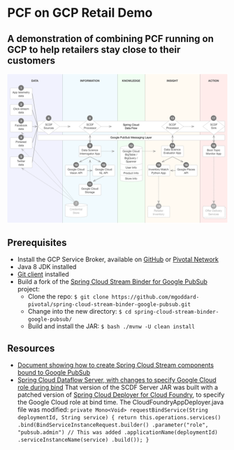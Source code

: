 # PCF on GCP Retail Demo

## A demonstration of combining PCF running on GCP to help retailers stay close to their customers

![Diagram showing major components and how data flows](./images/data_flow_diagram.png)

## Prerequisites
* Install the GCP Service Broker, available on [GitHub](https://github.com/GoogleCloudPlatform/gcp-service-broker)
or [Pivotal Network](https://network.pivotal.io/products/gcp-service-broker/)
* Java 8 JDK installed
* [Git client](https://git-scm.com/downloads) installed
* Build a fork of the [Spring Cloud Stream Binder for Google PubSub](https://github.com/mgoddard-pivotal/spring-cloud-stream-binder-google-pubsub) project:
    - Clone the repo: `$ git clone https://github.com/mgoddard-pivotal/spring-cloud-stream-binder-google-pubsub.git`
    - Change into the new directory: `$ cd spring-cloud-stream-binder-google-pubsub/`
    - Build and install the JAR: `$ bash ./mvnw -U clean install`

## Resources
* [Document showing how to create Spring Cloud Stream components bound to Google PubSub](./docs/GooglePubSubBinderandSCDF.pdf)
* [Spring Cloud Dataflow Server, with changes to specify Google Cloud role during bind](https://storage.googleapis.com/mgoddard-jars/spring-cloud-dataflow-server-cloudfoundry-1.1.1.BUILD-SNAPSHOT.jar)
  That version of the SCDF Server JAR was built with a patched version of [Spring Cloud Deployer for Cloud Foundry](https://github.com/spring-cloud/spring-cloud-deployer-cloudfoundry),
  to specify the Google Cloud role at bind time. The CloudFoundryAppDeployer.java file was modified:
        ```
        private Mono<Void> requestBindService(String deploymentId, String service) {
          return this.operations.services()
            .bind(BindServiceInstanceRequest.builder()
            .parameter("role", "pubsub.admin") // This was added
            .applicationName(deploymentId)
            .serviceInstanceName(service)
            .build());
        }
        ```

